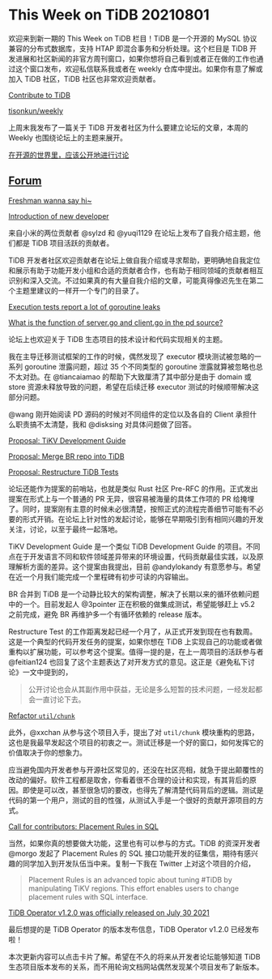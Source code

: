 # This Week on TiDB 20210801

欢迎来到新一期的 This Week on TiDB 栏目！TiDB 是一个开源的 MySQL 协议兼容的分布式数据库，支持 HTAP 即混合事务和分析处理。这个栏目是 TiDB 开发进展和社区新闻的非官方周刊窗口，如果你想将自己看到或者正在做的工作也通过这个窗口发布，欢迎私信联系我或者在 weekly 仓库中提出。如果你有意了解或加入 TiDB 社区，TiDB 社区也非常欢迎贡献者。

[Contribute to TiDB](https://pingcap.github.io/tidb-dev-guide/contribute-to-tidb/introduction.html)

[tisonkun/weekly](https://github.com/tisonkun/weekly)

上周末我发布了一篇关于 TiDB 开发者社区为什么要建立论坛的文章，本周的 Weekly 也围绕论坛上的主题来展开。

[在开源的世界里，应该公开地进行讨论](https://zhuanlan.zhihu.com/p/395057453)

## [Forum](https://internals.tidb.io/)

[Freshman wanna say hi~](https://internals.tidb.io/t/topic/297)

[Introduction of new developer](https://internals.tidb.io/t/topic/300)

来自小米的两位贡献者 @sylzd 和 @yuqi1129 在论坛上发布了自我介绍主题，他们都是 TiDB 项目活跃的贡献者。

TiDB 开发者社区欢迎贡献者在论坛上做自我介绍或寻求帮助，更明确地自我定位和展示有助于功能开发小组和合适的贡献者合作，也有助于相同领域的贡献者相互识别和深入交流。不过如果真的有大量自我介绍的文章，可能真得像迟先生在第二个主题里建议的一样开一个专门的目录了。

[Execution tests report a lot of goroutine leaks](https://internals.tidb.io/t/topic/280)

[What is the function of server.go and client.go in the pd source?](https://internals.tidb.io/t/topic/295)

论坛上也欢迎关于 TiDB 生态项目的技术设计和代码实现相关的主题。

我在主导迁移测试框架的工作的时候，偶然发现了 executor 模块测试被忽略的一系列 goroutine 泄露问题，超过 35 个不同类型的 goroutine 泄露就算被忽略也总不太对劲。在 @tiancaiamao 的帮助下大致厘清了其中部分是由于 domain 或 store 资源未释放导致的问题，希望在后续迁移 executor 测试的时候顺带解决这部分问题。

@wang 刚开始阅读 PD 源码的时候对不同组件的定位以及各自的 Client 承担什么职责搞不太清楚，我和 @disksing 对具体问题做了回答。

[Proposal: TiKV Development Guide](https://internals.tidb.io/t/topic/277)

[Proposal: Merge BR repo into TiDB](https://internals.tidb.io/t/topic/256)

[Proposal: Restructure TiDB Tests](https://internals.tidb.io/t/topic/200)

论坛还能作为提案的前哨站，也就是类似 Rust 社区 Pre-RFC 的作用。正式发出提案在形式上与一个普通的 PR 无异，很容易被海量的具体工作项的 PR 给掩埋了。同时，提案刚有主意的时候未必很清楚，按照正式的流程完善细节可能有不必要的形式开销。在论坛上针对性的发起讨论，能够在早期吸引到有相同兴趣的开发关注，讨论，以至于最终一起落地。

TiKV Development Guide 是一个类似 TiDB Development Guide 的项目。不同点在于开发语言不同和软件领域差异带来的环境设置，代码贡献最佳实践，以及原理解析方面的差异。这个提案由我提出，目前 @andylokandy 有意愿参与。希望在近一个月我们能完成一个里程碑有初步可读的内容输出。

BR 合并到 TiDB 是一个动静比较大的架构调整，解决了长期以来的循环依赖问题中的一个。目前发起人 @3pointer 正在积极的做集成测试，希望能够赶上 v5.2 之前完成，避免 BR 再维护多一个有循环依赖的 release 版本。

Restructure Test 的工作距离发起已经一个月了，从正式开发到现在也有数周。这是一个典型的代码开发任务的提案，如果你想在 TiDB 上实现自己的功能或者做重构以扩展功能，可以参考这个提案。值得一提的是，在上一周项目的活跃参与者 @feitian124 也回复了这个主题表达了对开发方式的意见。这正是《避免私下讨论》一文中提到的，

> 公开讨论也会从其副作用中获益，无论是多么短暂的技术问题，一经发起都会一直讨论下去。

[Refactor `util/chunk`](https://internals.tidb.io/t/topic/301)

此外，@xxchan 从参与这个项目入手，提出了对 `util/chunk` 模块重构的思路，这也是我最早发起这个项目的初衷之一。测试迁移是一个好的窗口，如何发挥它的价值取决于你的想象力。

应当避免国内开发者参与开源社区常见的，还没在社区亮相，就急于提出颠覆性的改动的偏好。软件工程都是取舍，你看着很不合理的设计和实现，有其背后的原因。即使是可以改，甚至很急切的要改，也得先了解清楚代码背后的逻辑。测试是代码的第一个用户，测试的目的性强，从测试入手是一个很好的贡献开源项目的方式。

[Call for contributors: Placement Rules in SQL](https://internals.tidb.io/t/topic/279)

当然，如果你真的想要做大功能，这里也有可以参与的方式。TiDB 的资深开发者 @morgo 发起了 Placement Rules 的 SQL 接口功能开发的征集信，期待有感兴趣的同学加入到开发队伍当中来。复制一下我在 Twitter 上对这个项目的介绍，

> Placement Rules is an advanced topic about tuning #TiDB by manipulating TiKV regions. This effort enables users to change placement rules with SQL interface.

[TiDB Operator v1.2.0 was officially released on July 30 2021](https://internals.tidb.io/t/topic/292)

最后想提的是 TiDB Operator 的版本发布信息，TiDB Operator v1.2.0 已经发布啦！

本次更新内容可以点击卡片了解。希望在不久的将来从开发者论坛能够知道 TiDB 生态项目版本发布的关系，而不用轮询文档网站偶然发现某个项目发布了新版本。

